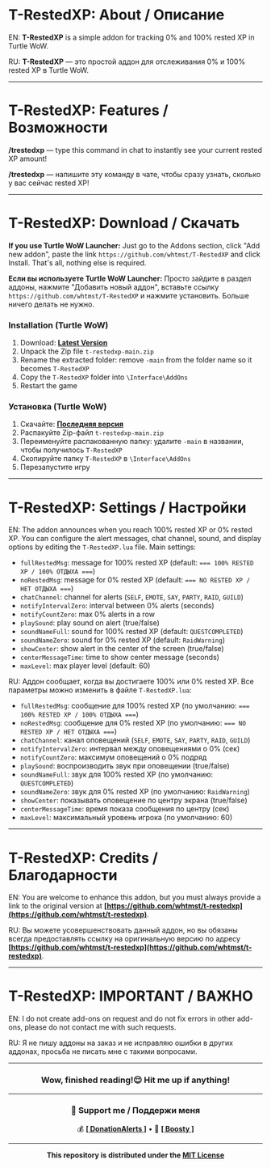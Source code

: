# T-RestedXP: About / Описание

EN: **T-RestedXP** is a simple addon for tracking 0% and 100% rested XP in Turtle WoW.

RU: **T-RestedXP** — это простой аддон для отслеживания 0% и 100% rested XP в Turtle WoW.

---

# T-RestedXP: Features / Возможности

**/trestedxp** — type this command in chat to instantly see your current rested XP amount!

**/trestedxp** — напишите эту команду в чате, чтобы сразу узнать, сколько у вас сейчас rested XP!

---

# T-RestedXP: Download / Скачать

**If you use Turtle WoW Launcher:**
Just go to the Addons section, click "Add new addon", paste the link `https://github.com/whtmst/T-RestedXP` and click Install. That's all, nothing else is required.

**Если вы используете Turtle WoW Launcher:**
Просто зайдите в раздел аддоны, нажмите "Добавить новый аддон", вставьте ссылку `https://github.com/whtmst/T-RestedXP` и нажмите установить. Больше ничего делать не нужно.

### Installation (Turtle WoW)
1. Download: **[Latest Version](https://github.com/whtmst/t-restedxp/archive/master.zip)**
2. Unpack the Zip file `t-restedxp-main.zip`
3. Rename the extracted folder: remove `-main` from the folder name so it becomes `T-RestedXP`
4. Copy the `T-RestedXP` folder into `\Interface\AddOns`
5. Restart the game

### Установка (Turtle WoW)
1. Скачайте: **[Последняя версия](https://github.com/whtmst/t-restedxp/archive/master.zip)**
2. Распакуйте Zip-файл `t-restedxp-main.zip`
3. Переименуйте распакованную папку: удалите `-main` в названии, чтобы получилось `T-RestedXP`
4. Скопируйте папку `T-RestedXP` в `\Interface\AddOns`
5. Перезапустите игру

---

# T-RestedXP: Settings / Настройки

EN: The addon announces when you reach 100% rested XP or 0% rested XP. You can configure the alert messages, chat channel, sound, and display options by editing the `T-RestedXP.lua` file. Main settings:

- `fullRestedMsg`: message for 100% rested XP (default: `=== 100% RESTED XP / 100% ОТДЫХА ===`)
- `noRestedMsg`: message for 0% rested XP (default: `=== NO RESTED XP / НЕТ ОТДЫХА ===`)
- `chatChannel`: channel for alerts (`SELF`, `EMOTE`, `SAY`, `PARTY`, `RAID`, `GUILD`)
- `notifyIntervalZero`: interval between 0% alerts (seconds)
- `notifyCountZero`: max 0% alerts in a row
- `playSound`: play sound on alert (true/false)
- `soundNameFull`: sound for 100% rested XP (default: `QUESTCOMPLETED`)
- `soundNameZero`: sound for 0% rested XP (default: `RaidWarning`)
- `showCenter`: show alert in the center of the screen (true/false)
- `centerMessageTime`: time to show center message (seconds)
- `maxLevel`: max player level (default: 60)

RU: Аддон сообщает, когда вы достигаете 100% или 0% rested XP. Все параметры можно изменить в файле `T-RestedXP.lua`:

- `fullRestedMsg`: сообщение для 100% rested XP (по умолчанию: `=== 100% RESTED XP / 100% ОТДЫХА ===`)
- `noRestedMsg`: сообщение для 0% rested XP (по умолчанию: `=== NO RESTED XP / НЕТ ОТДЫХА ===`)
- `chatChannel`: канал оповещений (`SELF`, `EMOTE`, `SAY`, `PARTY`, `RAID`, `GUILD`)
- `notifyIntervalZero`: интервал между оповещениями о 0% (сек)
- `notifyCountZero`: максимум оповещений о 0% подряд
- `playSound`: воспроизводить звук при оповещении (true/false)
- `soundNameFull`: звук для 100% rested XP (по умолчанию: `QUESTCOMPLETED`)
- `soundNameZero`: звук для 0% rested XP (по умолчанию: `RaidWarning`)
- `showCenter`: показывать оповещение по центру экрана (true/false)
- `centerMessageTime`: время показа сообщения по центру (сек)
- `maxLevel`: максимальный уровень игрока (по умолчанию: 60)

---

# T-RestedXP: Credits / Благодарности

EN: You are welcome to enhance this addon, but you must always provide a link to the original version at **[https://github.com/whtmst/t-restedxp](https://github.com/whtmst/t-restedxp)**.

RU: Вы можете усовершенствовать данный аддон, но вы обязаны всегда предоставлять ссылку на оригинальную версию по адресу **[https://github.com/whtmst/t-restedxp](https://github.com/whtmst/t-restedxp)**.

---

# T-RestedXP: IMPORTANT / ВАЖНО

EN: I do not create add-ons on request and do not fix errors in other add-ons, please do not contact me with such requests.

RU: Я не пишу аддоны на заказ и не исправляю ошибки в других аддонах, просьба не писать мне с такими вопросами.

---

<h3 align="center">Wow, finished reading!😌 Hit me up if anything!</h3>

---

<div align="center">

### **💝 Support me / Поддержи меня**
💰 [**[ DonationAlerts ]**](https://www.donationalerts.com/r/whtmst) • 🚀 [**[ Boosty ]**](https://boosty.to/whtmst)

</div>

---

<div align="center">

**This repository is distributed under the [MIT License](LICENSE)**

</div>

